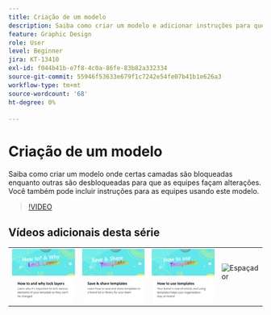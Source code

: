 ```yaml
---
title: Criação de um modelo
description: Saiba como criar um modelo e adicionar instruções para que outras pessoas usem
feature: Graphic Design
role: User
level: Beginner
jira: KT-13410
exl-id: f044b41b-e7f8-4c0a-86fe-83b82a332334
source-git-commit: 55946f53633e679f1c7242e54fe07b41b1e626a3
workflow-type: tm+mt
source-wordcount: '68'
ht-degree: 0%

---
```


# Criação de um modelo

Saiba como criar um modelo onde certas camadas são bloqueadas enquanto outras são desbloqueadas para que as equipes façam alterações. Você também pode incluir instruções para as equipes usando este modelo.

>[!VIDEO](https://video.tv.adobe.com/v/3420208?quality=12&learn=on&hidetitle=true)

## Vídeos adicionais desta série

<table style="table-layout:fixed">
<tr>
    <td>
            <a href="lock-layers.md">
                <img alt="Como e por que bloquear camadas" src="assets/lock-layers.png" />
            </a>
    </td>
    <td>
            <a href="share-templates.md">
                <img alt="Salvar e compartilhar modelos" src="assets/share-templates.png" />
            </a>
    </td>
    <td>
            <a href="use-templates.md">
                <img alt="Como usar modelos" src="assets/use-templates.png" />
            </a>
    </td>
    <td>
      <img alt="Espaçador" src="../assets/Whitespacer.png" />
      <div>
      <br>
    </td>
</tr>
</table>
